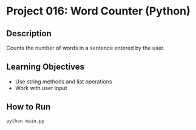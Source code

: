 # Project 016: Word Counter (Python)

## Description
Counts the number of words in a sentence entered by the user.

## Learning Objectives
- Use string methods and list operations
- Work with user input

## How to Run
```
python main.py
```
